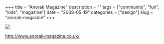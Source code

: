 +++
title = "Anorak Magazine"
description = ""
tags = ["community", "fun", "kids", "magazine"]
date = "2008-05-19"
categories = ["design"]
slug = "anorak-magazine"
+++


 

  <div id="screens-thumbs" class="clearfix">
    <div class="txt-center" id="design-submission"><a href="http://www.anorak-magazine.co.uk/"><img id='bluga-thumbnail-1255' class='bluga-thumbnail large' src='http://media.konigi.com/bluga/
wt483161078dc22_0.jpg'/></a></div>  
  </div>   
<p><a href="http://www.anorak-magazine.co.uk/">http://www.anorak-magazine.co.uk/</a></p>




